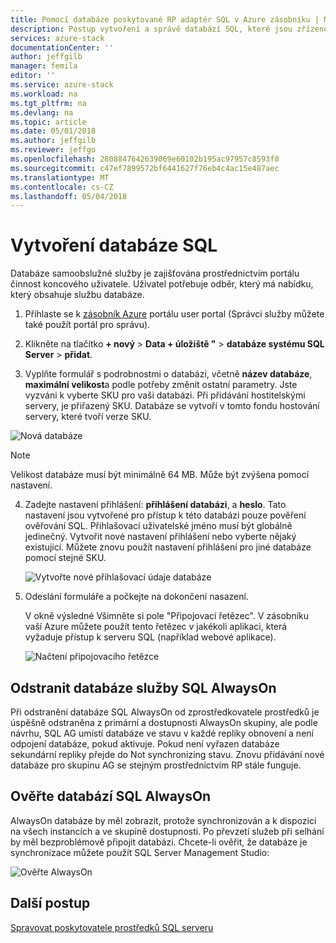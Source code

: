 ```yaml
---
title: Pomocí databáze poskytované RP adaptér SQL v Azure zásobníku | Microsoft Docs
description: Postup vytvoření a správě databází SQL, které jsou zřízené prostřednictvím poskytovatele prostředků adaptér SQL
services: azure-stack
documentationCenter: ''
author: jeffgilb
manager: femila
editor: ''
ms.service: azure-stack
ms.workload: na
ms.tgt_pltfrm: na
ms.devlang: na
ms.topic: article
ms.date: 05/01/2018
ms.author: jeffgilb
ms.reviewer: jeffgo
ms.openlocfilehash: 2808847642639069e60102b195ac97957c8593f0
ms.sourcegitcommit: c47ef7899572bf6441627f76eb4c4ac15e487aec
ms.translationtype: MT
ms.contentlocale: cs-CZ
ms.lasthandoff: 05/04/2018
---
```

# <a name="create-sql-databases"></a>Vytvoření databáze SQL
Databáze samoobslužné služby je zajišťována prostřednictvím portálu činnost koncového uživatele. Uživatel potřebuje odběr, který má nabídku, který obsahuje službu databáze.

1. Přihlaste se k [zásobník Azure](azure-stack-poc.md) portálu user portal (Správci služby můžete také použít portál pro správu).

2. Klikněte na tlačítko **+ nový** &gt; **Data + úložiště "** &gt; **databáze systému SQL Server** &gt; **přidat**.

3. Vyplňte formulář s podrobnostmi o databázi, včetně **název databáze**, **maximální velikost**a podle potřeby změnit ostatní parametry. Jste vyzváni k vyberte SKU pro vaši databázi. Při přidávání hostitelskými servery, je přiřazený SKU. Databáze se vytvoří v tomto fondu hostování servery, které tvoří verze SKU.

  ![Nová databáze](./media/azure-stack-sql-rp-deploy/newsqldb.png)

  >[!NOTE]
  > Velikost databáze musí být minimálně 64 MB. Může být zvýšena pomocí nastavení.

4. Zadejte nastavení přihlášení: **přihlášení databázi**, a **heslo**. Tato nastavení jsou vytvořené pro přístup k této databázi pouze pověření ověřování SQL. Přihlašovací uživatelské jméno musí být globálně jedinečný. Vytvořit nové nastavení přihlášení nebo vyberte nějaký existující. Můžete znovu použít nastavení přihlášení pro jiné databáze pomocí stejné SKU.

    ![Vytvořte nové přihlašovací údaje databáze](./media/azure-stack-sql-rp-deploy/create-new-login.png)


5. Odeslání formuláře a počkejte na dokončení nasazení.

    V okně výsledné Všimněte si pole "Připojovací řetězec". V zásobníku vaší Azure můžete použít tento řetězec v jakékoli aplikaci, která vyžaduje přístup k serveru SQL (například webové aplikace).

    ![Načtení připojovacího řetězce](./media/azure-stack-sql-rp-deploy/sql-db-settings.png)

## <a name="delete-sql-alwayson-databases"></a>Odstranit databáze služby SQL AlwaysOn
Při odstranění databáze SQL AlwaysOn od zprostředkovatele prostředků je úspěšně odstraněna z primární a dostupnosti AlwaysOn skupiny, ale podle návrhu, SQL AG umístí databáze ve stavu v každé repliky obnovení a není odpojení databáze, pokud aktivuje. Pokud není vyřazen databáze sekundární repliky přejde do Not synchronizing stavu. Znovu přidávání nové databáze pro skupinu AG se stejným prostřednictvím RP stále funguje.

## <a name="verify-sql-alwayson-databases"></a>Ověřte databází SQL AlwaysOn
AlwaysOn databáze by měl zobrazit, protože synchronizován a k dispozici na všech instancích a ve skupině dostupnosti. Po převzetí služeb při selhání by měl bezproblémově připojit databázi. Chcete-li ověřit, že databáze je synchronizace můžete použít SQL Server Management Studio:

![Ověřte AlwaysOn](./media/azure-stack-sql-rp-deploy/verifyalwayson.png)


## <a name="next-steps"></a>Další postup

[Spravovat poskytovatele prostředků SQL serveru](azure-stack-sql-resource-provider-maintain.md)
